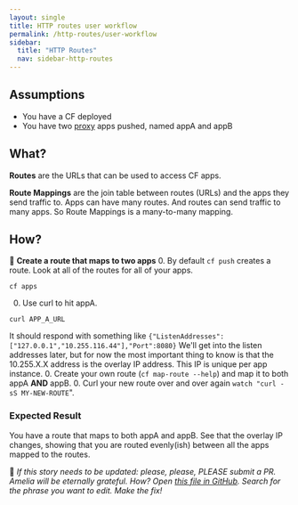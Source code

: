 ```yaml
---
layout: single
title: HTTP routes user workflow
permalink: /http-routes/user-workflow
sidebar:
  title: "HTTP Routes"
  nav: sidebar-http-routes
---
```


## Assumptions
- You have a CF deployed
- You have two [proxy](https://github.com/cloudfoundry/cf-networking-release/tree/develop/src/example-apps/proxy) apps pushed, named appA and appB

## What?

**Routes** are the URLs that can be used to access CF apps.

**Route Mappings** are the join table between routes (URLs) and the apps they send traffic to. Apps can have many routes.
And routes can send traffic to many apps. So Route Mappings is a many-to-many mapping.

## How?

📝 **Create a route that maps to two apps**
0. By default `cf push` creates a route. Look at all of the routes for all of your apps.
 ```
 cf apps
 ```
0. Use curl to hit appA.
 ```
 curl APP_A_URL
 ```
 It should respond with something like `{"ListenAddresses":["127.0.0.1","10.255.116.44"],"Port":8080}`
 We'll get into the listen addresses later, but for now the most important thing to know is that the 10.255.X.X address is the overlay IP address. This IP is unique per app instance.
0. Create your own route (`cf map-route --help`) and map it to both appA **AND** appB.
0. Curl your new route over and over again `watch "curl -sS MY-NEW-ROUTE`".

### Expected Result
You have a route that maps to both appA and appB. See that the overlay IP changes, showing that you are routed evenly(ish) between all the apps mapped to the routes.

🙏 _If this story needs to be updated: please, please, PLEASE submit a PR.
Amelia will be eternally grateful. How? Open [this file in
GitHub](https://github.com/cloudfoundry/cf-networking-onboarding). Search for
the phrase you want to edit. Make the fix!_
